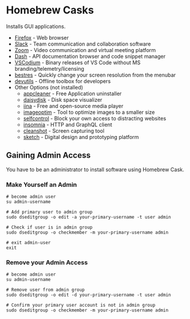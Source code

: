 # Homebrew Casks

Installs GUI applications.

* [Firefox] - Web browser
* [Slack] - Team communication and collaboration software
* [Zoom] - Video communication and virtual meeting platform
* [Dash] - API documentation browser and code snippet manager
* [VSCodium] - Binary releases of VS Code without MS branding/telemetry/licensing
* [bestres] - Quickly change your screen resolution from the menubar
* [devutils] - Offline toolbox for developers
* Other Options (not installed)
  * [appcleaner] - Free Application uninstaller
  * [daisydisk] - Disk space visualizer
  * [iina] - Free and open-source media player
  * [imageoptim] - Tool to optimize images to a smaller size
  * [selfcontrol] - Block your own access to distracting websites
  * [insomnia] - HTTP and GraphQL client
  * [cleanshot] - Screen capturing tool
  * [sketch] - Digital design and prototyping platform

[Firefox]: https://formulae.brew.sh/cask/firefox#default
[Slack]: https://formulae.brew.sh/cask/slack
[Zoom]: https://formulae.brew.sh/cask/zoom
[Dash]: https://formulae.brew.sh/cask/dash
[VSCodium]: https://formulae.brew.sh/cask/vscodium
[bestres]: https://formulae.brew.sh/cask/bestres
[devutils]: https://formulae.brew.sh/cask/devutils
[appcleaner]: https://formulae.brew.sh/cask/appcleaner
[daisydisk]: https://formulae.brew.sh/cask/daisydisk
[iina]: https://formulae.brew.sh/cask/iina
[imageoptim]: https://formulae.brew.sh/cask/imageoptim
[selfcontrol]: https://formulae.brew.sh/cask/selfcontrol
[insomnia]: https://formulae.brew.sh/cask/insomnia
[cleanshot]: https://formulae.brew.sh/cask/cleanshot
[sketch]: https://formulae.brew.sh/cask/sketch

## Gaining Admin Access

You have to be an administrator to install software using Homebrew Cask.

### Make Yourself an Admin

```shell
# become admin user
su admin-username

# Add primary user to admin group
sudo dseditgroup -o edit -a your-primary-username -t user admin

# Check if user is in admin group
sudo dseditgroup -o checkmember -m your-primary-username admin

# exit admin-user
exit
```

### Remove your Admin Access

```shell
# become admin user
su admin-username

# Remove user from admin group
sudo dseditgroup -o edit -d your-primary-username -t user admin

# Confirm your primary user account is not in admin group
sudo dseditgroup -o checkmember -m your-primary-username admin
```
